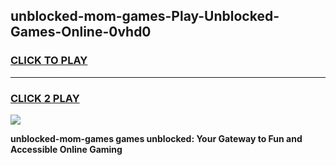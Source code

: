 
## unblocked-mom-games-Play-Unblocked-Games-Online-0vhd0
<h3>
<a href="https://premium76.site?title=unblocked-mom-games&ref=25A">CLICK TO PLAY</a></h3>
<hr>

<h3>
<a href="https://premium76.site?title=unblocked-mom-games&ref=25A">CLICK 2 PLAY</a>
  
</h3>

<a href="https://premium76.site?title=unblocked-mom-games&ref=25A"><img src="https://clearcache.store/games.png"></a>


**unblocked-mom-games games unblocked: Your Gateway to Fun and Accessible Online Gaming**
